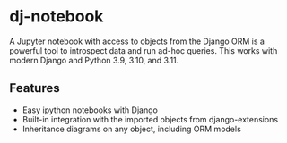# dj-notebook

A Jupyter notebook with access to objects from the Django ORM is a powerful tool to introspect data and run ad-hoc queries. This works with modern Django and Python 3.9, 3.10, and 3.11.

## Features

- Easy ipython notebooks with Django
- Built-in integration with the imported objects from django-extensions
- Inheritance diagrams on any object, including ORM models

```{tableofcontents}
```
